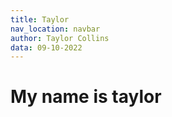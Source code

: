 ```yaml
---
title: Taylor
nav_location: navbar
author: Taylor Collins
data: 09-10-2022
---
```


# My name is taylor
